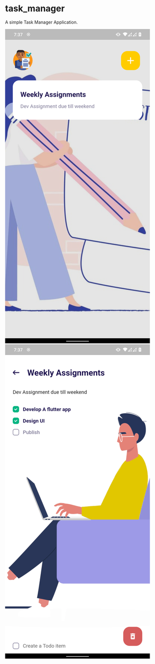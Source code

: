 # task_manager

A simple Task Manager Application.

![](assets/images/homepage_ss.png)
![](assets/images/todo_ss.png)
